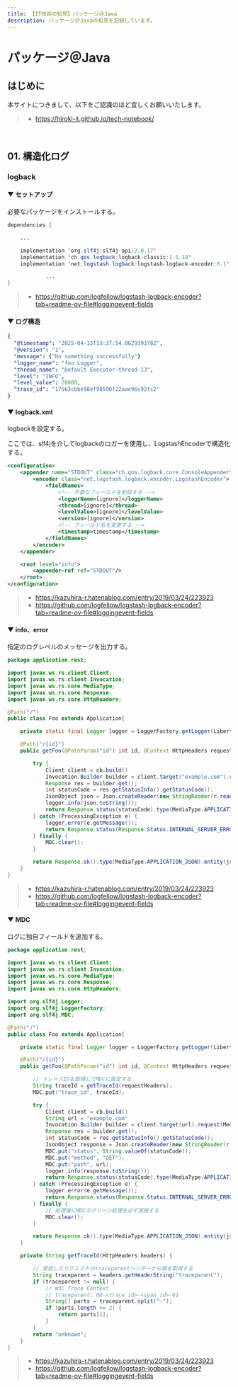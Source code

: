 ```yaml
---
title: 【IT技術の知見】パッケージ＠Java
description: パッケージ＠Javaの知見を記録しています。
---
```


# パッケージ＠Java

## はじめに

本サイトにつきまして、以下をご認識のほど宜しくお願いいたします。

> - https://hiroki-it.github.io/tech-notebook/

<br>

## 01. 構造化ログ

### logback

#### ▼ セットアップ

必要なパッケージをインストールする。

```java
dependencies {

    ...

    implementation 'org.slf4j:slf4j-api:2.0.17'
    implementation 'ch.qos.logback:logback-classic:1.5.18'
    implementation 'net.logstash.logback:logstash-logback-encoder:8.1'

            ...
}
```

> - https://github.com/logfellow/logstash-logback-encoder?tab=readme-ov-file#loggingevent-fields

#### ▼ ログ構造

```yaml
{
  "@timestamp": "2025-04-15T13:37:54.062939378Z",
  "@version": "1",
  "message": {"Do something successfully"}
  "logger_name": "foo Logger",
  "thread_name": "Default Executor-thread-13",
  "level": "INFO",
  "level_value": 20000,
  "trace_id": "17563cbbe98ef98590f22aae96c92fc2"
}
```

#### ▼ logback.xml

logbackを設定する。

ここでは、slf4jを介してlogbackのロガーを使用し、LogstashEncoderで構造化する。

```xml
<configuration>
    <appender name="STDOUT" class="ch.qos.logback.core.ConsoleAppender">
        <encoder class="net.logstash.logback.encoder.LogstashEncoder">
            <fieldNames>
                <!-- 不要なフィールドを削除する -->
                <loggerName>[ignore]</loggerName>
                <thread>[ignore]</thread>
                <levelValue>[ignore]</levelValue>
                <version>[ignore]</version>
                <!-- フィールド名を変更する -->
                <timestamp>timestamp</timestamp>
            </fieldNames>
        </encoder>
    </appender>

    <root level="info">
        <appender-ref ref="STDOUT"/>
    </root>
</configuration>
```

> - https://kazuhira-r.hatenablog.com/entry/2019/03/24/223923
> - https://github.com/logfellow/logstash-logback-encoder?tab=readme-ov-file#loggingevent-fields

#### ▼ info、error

指定のログレベルのメッセージを出力する。

```java
package application.rest;

import javax.ws.rs.client.Client;
import javax.ws.rs.client.Invocation;
import javax.ws.rs.core.MediaType;
import javax.ws.rs.core.Response;
import javax.ws.rs.core.HttpHeaders;

@Path("/")
public class Foo extends Application{

    private static final Logger logger = LoggerFactory.getLogger(LibertyRestEndpoint.class);

    @Path("/{id}")
    public getFoo(@PathParam("id") int id, @Context HttpHeaders requestHeaders) {

        try {
            Client client = cb.build()
            Invocation.Builder builder = client.target("example.com").request(MediaType.APPLICATION_JSON)
            Response res = builder.get();
            int statusCode = res.getStatusInfo().getStatusCode();
            JsonObject json = Json.createReader(new StringReader(r.readEntity(String.class)).readObject();
            logger.info(json.toString());
            return Response.status(statusCode).type(MediaType.APPLICATION_JSON).entity(json).build();
        } catch (ProcessingException e) {
            logger.error(e.getMessage());
            return Response.status(Response.Status.INTERNAL_SERVER_ERROR).type(MediaType.APPLICATION_JSON).entity("{\"error\": \"Failed to do something.\"}").build();
        } finally {
            MDC.clear();
        }

        return Response.ok().type(MediaType.APPLICATION_JSON).entity(jsonResStr).build();
    }
}
```

> - https://kazuhira-r.hatenablog.com/entry/2019/03/24/223923
> - https://github.com/logfellow/logstash-logback-encoder?tab=readme-ov-file#loggingevent-fields

#### ▼ MDC

ログに独自フィールドを追加する。

```java
package application.rest;

import javax.ws.rs.client.Client;
import javax.ws.rs.client.Invocation;
import javax.ws.rs.core.MediaType;
import javax.ws.rs.core.Response;
import javax.ws.rs.core.HttpHeaders;

import org.slf4j.Logger;
import org.slf4j.LoggerFactory;
import org.slf4j.MDC;

@Path("/")
public class Foo extends Application{

    private static final Logger logger = LoggerFactory.getLogger(LibertyRestEndpoint.class);

    @Path("/{id}")
    public getFoo(@PathParam("id") int id, @Context HttpHeaders requestHeaders) {

        // トレースIDを取得してMDCに設定する
        String traceId = getTraceId(requestHeaders);
        MDC.put("trace_id", traceId);

        try {
            Client client = cb.build()
            String url = "example.com"
            Invocation.Builder builder = client.target(url).request(MediaType.APPLICATION_JSON)
            Response res = builder.get();
            int statusCode = res.getStatusInfo().getStatusCode();
            JsonObject response = Json.createReader(new StringReader(r.readEntity(String.class)).readObject();
            MDC.put("status", String.valueOf(statusCode));
            MDC.put("method", "GET");
            MDC.put("path", url);
            logger.info(response.toString());
            return Response.status(statusCode).type(MediaType.APPLICATION_JSON).entity(json).build();
        } catch (ProcessingException e) {
            logger.error(e.getMessage());
            return Response.status(Response.Status.INTERNAL_SERVER_ERROR).type(MediaType.APPLICATION_JSON).entity("{\"error\": \"Failed to do something.\"}").build();
        } finally {
            // 処理後にMDCのクリーン処理を必ず実施する
            MDC.clear();
        }

        return Response.ok().type(MediaType.APPLICATION_JSON).entity(jsonResStr).build();
    }

    private String getTraceId(HttpHeaders headers) {

        // 受信したリクエストのtraceparentヘッダーから値を取得する
        String traceparent = headers.getHeaderString("traceparent");
        if (traceparent != null) {
            // W3C Trace Context
            // traceparent: 00-<trace_id>-<span_id>-01
            String[] parts = traceparent.split("-");
            if (parts.length >= 2) {
                return parts[1];
            }
        }
        return "unknown";
    }
}
```

> - https://kazuhira-r.hatenablog.com/entry/2019/03/24/223923
> - https://github.com/logfellow/logstash-logback-encoder?tab=readme-ov-file#loggingevent-fields

<br>
